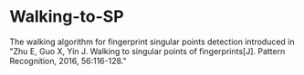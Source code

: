 # Walking-to-SP
The walking algorithm for fingerprint singular points detection introduced in "Zhu E, Guo X, Yin J. Walking to singular points of fingerprints[J]. Pattern Recognition, 2016, 56:116-128."
